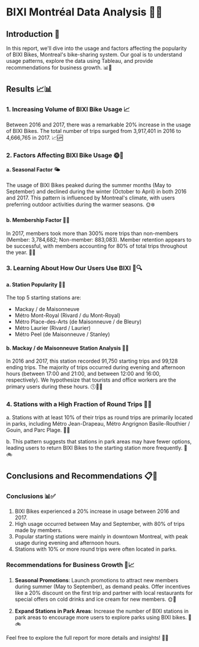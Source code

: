 # BIXI Montréal Data Analysis 🚴‍♂️

## Introduction 🌟
In this report, we'll dive into the usage and factors affecting the popularity of BIXI Bikes, Montreal's bike-sharing system. Our goal is to understand usage patterns, explore the data using Tableau, and provide recommendations for business growth. 📊💼

## Results 📈📊

### 1. Increasing Volume of BIXI Bike Usage 📈
Between 2016 and 2017, there was a remarkable 20% increase in the usage of BIXI Bikes. The total number of trips surged from 3,917,401 in 2016 to 4,666,765 in 2017. 📈🆙

### 2. Factors Affecting BIXI Bike Usage 🌞👥
#### a. Seasonal Factor 🌤️
The usage of BIXI Bikes peaked during the summer months (May to September) and declined during the winter (October to April) in both 2016 and 2017. This pattern is influenced by Montreal's climate, with users preferring outdoor activities during the warmer seasons. 🌞❄️

#### b. Membership Factor 🚀🏅
In 2017, members took more than 300% more trips than non-members (Member: 3,784,682; Non-member: 883,083). Member retention appears to be successful, with members accounting for 80% of total trips throughout the year. 🚀🏅

### 3. Learning About How Our Users Use BIXI 🧐🔍
#### a. Station Popularity 🚀🌆
The top 5 starting stations are:
- Mackay / de Maisonneuve
- Métro Mont-Royal (Rivard / du Mont-Royal)
- Métro Place-des-Arts (de Maisonneuve / de Bleury)
- Métro Laurier (Rivard / Laurier)
- Métro Peel (de Maisonneuve / Stanley)

#### b. Mackay / de Maisonneuve Station Analysis 🏢🔎
In 2016 and 2017, this station recorded 91,750 starting trips and 99,128 ending trips. The majority of trips occurred during evening and afternoon hours (between 17:00 and 21:00, and between 12:00 and 16:00, respectively). We hypothesize that tourists and office workers are the primary users during these hours. 🕔🚶‍♂️

### 4. Stations with a High Fraction of Round Trips 🔄🌳
a. Stations with at least 10% of their trips as round trips are primarily located in parks, including Métro Jean-Drapeau, Métro Angrignon Basile-Routhier / Gouin, and Parc Plage. 🌳🔄

b. This pattern suggests that stations in park areas may have fewer options, leading users to return BIXI Bikes to the starting station more frequently. 🌳🚲

## Conclusions and Recommendations 📋📣

### Conclusions 📊✅
1. BIXI Bikes experienced a 20% increase in usage between 2016 and 2017.
2. High usage occurred between May and September, with 80% of trips made by members.
3. Popular starting stations were mainly in downtown Montreal, with peak usage during evening and afternoon hours.
4. Stations with 10% or more round trips were often located in parks.

### Recommendations for Business Growth 🚀📈
1. **Seasonal Promotions**: Launch promotions to attract new members during summer (May to September), as demand peaks. Offer incentives like a 20% discount on the first trip and partner with local restaurants for special offers on cold drinks and ice cream for new members. 🌞🍦

2. **Expand Stations in Park Areas**: Increase the number of BIXI stations in park areas to encourage more users to explore parks using BIXI bikes. 🌳🚲

Feel free to explore the full report for more details and insights! 📖🤓
